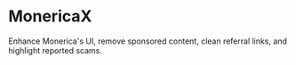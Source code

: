 # MonericaX
Enhance Monerica's UI, remove sponsored content, clean referral links, and highlight reported scams.
